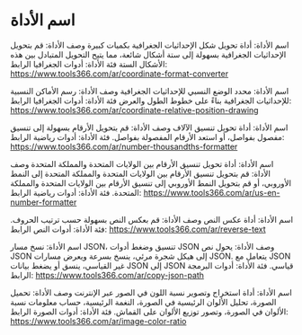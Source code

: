 # اسم الأداة

اسم الأداة: أداة تحويل شكل الإحداثيات الجغرافية بكميات كبيرة
وصف الأداة: قم بتحويل الإحداثيات الجغرافية بسهولة إلى ستة أشكال شائعة، مما يتيح التحويل المتبادل بين هذه الأشكال الستة
فئة الأداة: أدوات الجغرافيا
الرابط: https://www.tools366.com/ar/coordinate-format-converter

اسم الأداة: محدد الوضع النسبي للإحداثيات الجغرافية
وصف الأداة: رسم الأماكن النسبية للإحداثيات الجغرافية بناءً على خطوط الطول والعرض
فئة الأداة: أدوات الجغرافيا
الرابط: https://www.tools366.com/ar/coordinate-relative-position-drawing

اسم الأداة: أداة تحويل تنسيق الآلاف
وصف الأداة: قم بتحويل الأرقام بسهولة إلى تنسيق مفصول بفواصل، أو استعد الأرقام المفصولة بفواصل.
فئة الأداة: أدوات رياضية
الرابط: https://www.tools366.com/ar/number-thousandths-formatter

اسم الأداة: أداة تحويل تنسيق الأرقام بين الولايات المتحدة والمملكة المتحدة
وصف الأداة: قم بتحويل تنسيق الأرقام بين الولايات المتحدة والمملكة المتحدة إلى النمط الأوروبي، أو قم بتحويل النمط الأوروبي إلى تنسيق الأرقام بين الولايات المتحدة والمملكة المتحدة.
فئة الأداة: أدوات رياضية
الرابط: https://www.tools366.com/ar/us-en-number-formatter

اسم الأداة: أداة عكس النص
وصف الأداة: قم بعكس النص بسهولة حسب ترتيب الحروف.
فئة الأداة: أدوات النص
الرابط: https://www.tools366.com/ar/reverse-text

اسم الأداة: نسخ مسار JSON، تنسيق وضغط أدوات JSON
وصف الأداة: يحول نص JSON إلى هيكل شجرة مرئي، ينسخ بسرعة ويعرض مسارات JSON. يتعامل مع JSON غير القياسي، ينسق أو يضغط بيانات JSON إلى JSON قياسي.
فئة الأداة: أدوات البرمجة
الرابط: https://www.tools366.com/ar/copy-json-path

اسم الأداة: أداة استخراج وتصوير نسبة اللون في الصور عبر الإنترنت
وصف الأداة: تحميل الصورة، تحليل الألوان الرئيسية في الصورة، النغمة الرئيسية، حساب معلومات نسبة الألوان في الصورة، وتصور توزيع الألوان على القماش.
فئة الأداة: أدوات الصورة
الرابط: https://www.tools366.com/ar/image-color-ratio

